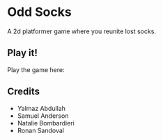 # Odd Socks
A 2d platformer game where you reunite lost socks.

## Play it!
Play the game here: 

## Credits
- Yalmaz Abdullah
- Samuel Anderson
- Natalie Bombardieri
- Ronan Sandoval
